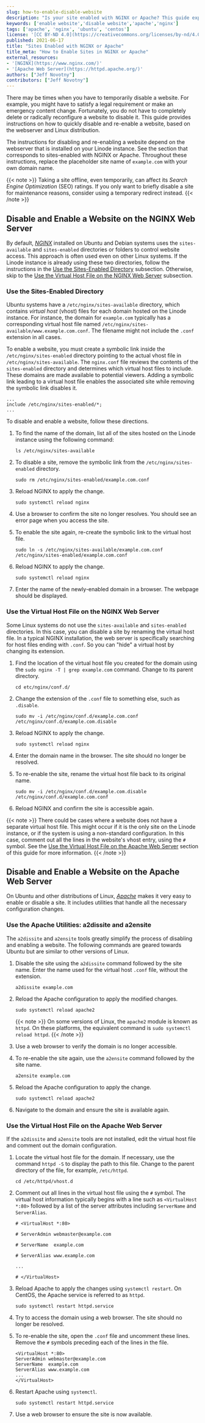 ```yaml
---
slug: how-to-enable-disable-website
description: "Is your site enabled with NGINX or Apache? This guide explains how to quickly disable a website running on Apache/NGINX, & what's involved in re-enabling it."
keywords: ['enable website','disable website','apache','nginx']
tags: ['apache', 'nginx', 'ubuntu', 'centos']
license: '[CC BY-ND 4.0](https://creativecommons.org/licenses/by-nd/4.0)'
published: 2021-06-17
title: "Sites Enabled with NGINX or Apache"
title_meta: "How to Enable Sites in NGINX or Apache"
external_resources:
- '[NGINX](https://www.nginx.com/)'
- '[Apache Web Server](https://httpd.apache.org/)'
authors: ["Jeff Novotny"]
contributors: ["Jeff Novotny"]
---
```


There may be times when you have to temporarily disable a website. For example, you might have to satisfy a legal requirement or make an emergency content change. Fortunately, you do not have to completely delete or radically reconfigure a website to disable it. This guide provides instructions on how to quickly disable and re-enable a website, based on the webserver and Linux distribution.

The instructions for disabling and re-enabling a website depend on the webserver that is installed on your Linode instance. See the section that corresponds to sites-enabled with NGINX or Apache. Throughout these instructions, replace the placeholder site name of `example.com` with your own domain name.

{{< note >}}
Taking a site offline, even temporarily, can affect its *Search Engine Optimization* (SEO) ratings. If you only want to briefly disable a site for maintenance reasons, consider using a temporary redirect instead.
{{< /note >}}

## Disable and Enable a Website on the NGINX Web Server

By default, [*NGINX*](https://www.nginx.com/) installed on Ubuntu and Debian systems uses the `sites-available` and `sites-enabled` directories or folders to control website access. This approach is often used even on other Linux systems. If the Linode instance is already using these two directories, follow the instructions in the [Use the Sites-Enabled Directory](#use-the-sites-enabled-directory) subsection. Otherwise, skip to the [Use the Virtual Host File on the NGINX Web Server](/docs/guides/how-to-enable-disable-website/#use-the-virtual-host-file-on-the-nginx-web-server) subsection.

### Use the Sites-Enabled Directory

Ubuntu systems have a `/etc/nginx/sites-available` directory, which contains *virtual host* (vhost) files for each domain hosted on the Linode instance. For instance, the domain for `example.com` typically has a corresponding virtual host file named `/etc/nginx/sites-available/www.example.com.conf`. The filename might not include the `.conf` extension in all cases.

To enable a website, you must create a symbolic link inside the `/etc/nginx/sites-enabled` directory pointing to the actual vhost file in `/etc/nginx/sites-available`. The `nginx.conf` file reviews the contents of the `sites-enabled` directory and determines which virtual host files to include. These domains are made available to potential viewers. Adding a symbolic link leading to a virtual host file enables the associated site while removing the symbolic link disables it.

```file {title="/etc/nginx/nginx.conf" lang="aconf"}
...
include /etc/nginx/sites-enabled/*;
...
```

To disable and enable a website, follow these directions.

1.  To find the name of the domain, list all of the sites hosted on the Linode instance using the following command:

    ```command
    ls /etc/nginx/sites-available
    ```

1.  To disable a site, remove the symbolic link from the `/etc/nginx/sites-enabled` directory.

    ```command
    sudo rm /etc/nginx/sites-enabled/example.com.conf
    ```

1.  Reload NGINX to apply the change.

    ```command
    sudo systemctl reload nginx
    ```

1.  Use a browser to confirm the site no longer resolves. You should see an error page when you access the site.

1.  To enable the site again, re-create the symbolic link to the virtual host file.

    ```command
    sudo ln -s /etc/nginx/sites-available/example.com.conf /etc/nginx/sites-enabled/example.com.conf
    ```

1.  Reload NGINX to apply the change.

    ```command
    sudo systemctl reload nginx
    ```

1.  Enter the name of the newly-enabled domain in a browser. The webpage should be displayed.

### Use the Virtual Host File on the NGINX Web Server

Some Linux systems do not use the `sites-available` and `sites-enabled` directories. In this case, you can disable a site by renaming the virtual host file. In a typical NGINX installation, the web server is specifically searching for host files ending with `.conf`. So you can "hide" a virtual host by changing its extension.

1.  Find the location of the virtual host file you created for the domain using the `sudo nginx -T | grep example.com` command. Change to its parent directory.

    ```command
    cd etc/nginx/conf.d/
    ```

1.  Change the extension of the `.conf` file to something else, such as `.disable`.

    ```command
    sudo mv -i /etc/nginx/conf.d/example.com.conf /etc/nginx/conf.d/example.com.disable
    ```

1.  Reload NGINX to apply the change.

    ```command
    sudo systemctl reload nginx
    ```

1.  Enter the domain name in the browser. The site should no longer be resolved.

1.  To re-enable the site, rename the virtual host file back to its original name.

    ```command
    sudo mv -i /etc/nginx/conf.d/example.com.disable /etc/nginx/conf.d/example.com.conf
    ```

1.  Reload NGINX and confirm the site is accessible again.

{{< note >}}
There could be cases where a website does not have a separate virtual host file. This might occur if it is the only site on the Linode instance, or if the system is using a non-standard configuration. In this case, comment out all the lines in the website's vhost entry, using the `#` symbol. See the [Use the Virtual Host File on the Apache Web Server](/docs/guides/how-to-enable-disable-website/#use-the-virtual-host-file-on-the-apache-web-server) section of this guide for more information.
{{< /note >}}

## Disable and Enable a Website on the Apache Web Server

On Ubuntu and other distributions of Linux, [*Apache*](https://httpd.apache.org/) makes it very easy to enable or disable a site. It includes utilities that handle all the necessary configuration changes.

### Use the Apache Utilities: a2dissite and a2ensite

The `a2dissite` and `a2ensite` tools greatly simplify the process of disabling and enabling a website. The following commands are geared towards Ubuntu but are similar to other versions of Linux.

1.  Disable the site using the `a2dissite` command followed by the site name. Enter the name used for the virtual host `.conf` file, without the extension.

    ```comamnd
    a2dissite example.com
    ```

1.  Reload the Apache configuration to apply the modified changes.

    ```command
    sudo systemctl reload apache2
    ```

    {{< note >}}
    On some versions of Linux, the `apache2` module is known as `httpd`. On these platforms, the equivalent command is `sudo systemctl reload httpd`.
    {{< /note >}}

1.  Use a web browser to verify the domain is no longer accessible.

1.  To re-enable the site again, use the `a2ensite` command followed by the site name.

    ```command
    a2ensite example.com
    ```

1.  Reload the Apache configuration to apply the change.

    ```command
    sudo systemctl reload apache2
    ```

1.  Navigate to the domain and ensure the site is available again.

### Use the Virtual Host File on the Apache Web Server

If the `a2dissite` and `a2ensite` tools are not installed, edit the virtual host file and comment out the domain configuration.

1.  Locate the virtual host file for the domain. If necessary, use the command `httpd -S` to display the path to this file. Change to the parent directory of the file, for example, `/etc/httpd`.

    ```command
    cd /etc/httpd/vhost.d
    ```

1.  Comment out all lines in the virtual host file using the `#` symbol. The virtual host information typically begins with a line such as `<VirtualHost *:80>` followed by a list of the server attributes including `ServerName` and `ServerAlias`.

    ```file {title="/etc/httpd/vhost.d/example.com.conf" lang="aconf"}
    # <VirtualHost *:80>

    # ServerAdmin webmaster@example.com

    # ServerName  example.com

    # ServerAlias www.example.com

    ...

    # </VirtualHost>

    ```

1.  Reload Apache to apply the changes using `systemctl restart`. On CentOS, the Apache service is referred to as `httpd`.

    ```command
    sudo systemctl restart httpd.service
    ```

1.  Try to access the domain using a web browser. The site should no longer be resolved.

1.  To re-enable the site, open the `.conf` file and uncomment these lines. Remove the `#` symbols preceding each of the lines in the file.

    ```file {title="/etc/httpd/vhost.d/example.com.conf" lang="aconf"}
    <VirtualHost *:80>
    ServerAdmin webmaster@example.com
    ServerName  example.com
    ServerAlias www.example.com
    ...
    </VirtualHost>
    ```

1.  Restart Apache using `systemctl`.

    ```command
    sudo systemctl restart httpd.service
    ```

1.  Use a web browser to ensure the site is now available.
